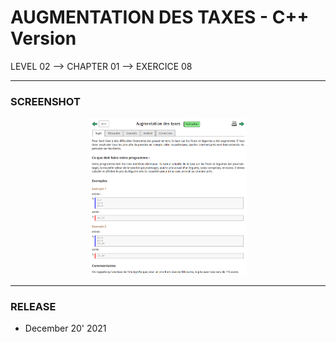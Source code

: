 # AUGMENTATION DES TAXES - C++ Version
LEVEL 02 --> CHAPTER 01 --> EXERCICE 08

---
### **SCREENSHOT**

<div align="center">
    <img
        src="https://github.com/Ayckinn/CPP/blob/main/FRANCE_IOI/LEVEL_02/Chapter_01/08_augmentation_taxes/taxes.png"
        alt="DEMO"
        style="width:50%">
</div>

---
### **RELEASE**

- December 20' 2021